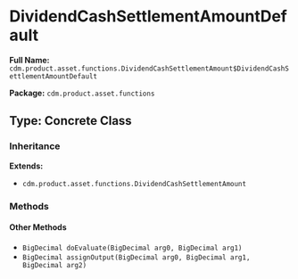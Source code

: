 # DividendCashSettlementAmountDefault

**Full Name:** `cdm.product.asset.functions.DividendCashSettlementAmount$DividendCashSettlementAmountDefault`

**Package:** `cdm.product.asset.functions`

## Type: Concrete Class

### Inheritance

**Extends:**
- `cdm.product.asset.functions.DividendCashSettlementAmount`

### Methods

#### Other Methods

- `BigDecimal doEvaluate(BigDecimal arg0, BigDecimal arg1)`
- `BigDecimal assignOutput(BigDecimal arg0, BigDecimal arg1, BigDecimal arg2)`

